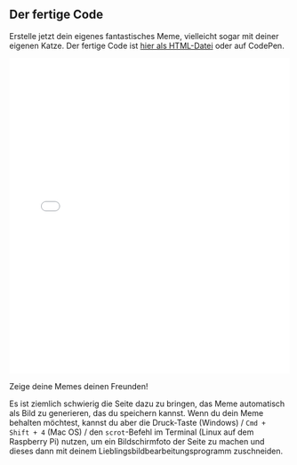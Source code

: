 ## Der fertige Code

Erstelle jetzt dein eigenes fantastisches Meme, vielleicht sogar mit deiner eigenen Katze. Der fertige Code ist [hier als HTML-Datei](resources/index.html) oder auf CodePen. 


<iframe height='567' scrolling='no' title='Katzen-Meme-Generator' src='//codepen.io/Translation_RPF/embed/ExVxmdq/?height=567&theme-id=0&default-tab=js,result&embed-version=2' frameborder='no' allowtransparency='true' allowfullscreen='true' style='width: 100%;' mark="crwd-mark">See the Pen <a href='https://codepen.io/Translation_RPF/pen/ExVxmdq'>Cat Meme Generator</a> by Laura Sach (<a href='https://codepen.io/rpflaura'>@rpflaura</a>) on <a href='https://codepen.io'>CodePen</a>.
</iframe>

Zeige deine Memes deinen Freunden!

Es ist ziemlich schwierig die Seite dazu zu bringen, das Meme automatisch als Bild zu generieren, das du speichern kannst. Wenn du dein Meme behalten möchtest, kannst du aber die Druck-Taste (Windows) / `Cmd + Shift + 4` (Mac OS) / den `scrot`-Befehl im Terminal (Linux auf dem Raspberry Pi) nutzen, um ein Bildschirmfoto der Seite zu machen und dieses dann mit deinem Lieblingsbildbearbeitungsprogramm zuschneiden.
